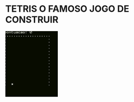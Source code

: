 # TETRIS O FAMOSO JOGO DE CONSTRUIR

![](https://github.com/AdilioNeto/tetris_jogo_de_construir/blob/main/play.gif)
